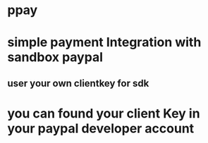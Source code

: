 # ppay
# simple payment Integration  with sandbox paypal 
## user your own clientkey for sdk 
# you can found your client Key in your paypal developer account  
